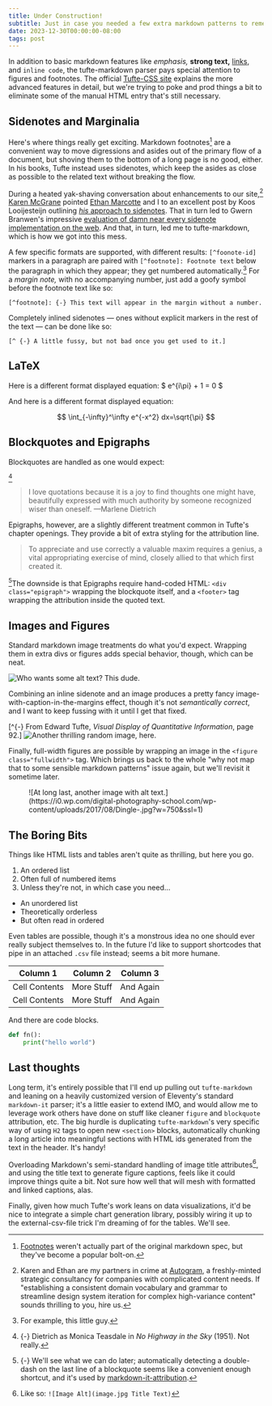 ```yaml
---
title: Under Construction!
subtitle: Just in case you needed a few extra markdown patterns to remember.
date: 2023-12-30T00:00:00-08:00
tags: post
---
```


In addition to basic markdown features like _emphasis,_ **strong text,**
[links](http://example.com), and `inline code`, the tufte-markdown parser pays special
attention to figures and footnotes. The official
[Tufte-CSS site](https://edwardtufte.github.io/tufte-css/) explains the more advanced
features in detail, but we're trying to poke and prod things a bit to eliminate some of
the manual HTML entry that's still necessary.

## Sidenotes and Marginalia

Here's where things really get exciting. Markdown footnotes[^1] are a convenient way to
move digressions and asides out of the primary flow of a document, but shoving them to
the bottom of a long page is no good, either. In his books, Tufte instead uses
sidenotes, which keep the asides as close as possible to the related text without
breaking the flow.

[^1]:
    [Footnotes](https://www.markdownguide.org/extended-syntax#footnotes) weren't
    actually part of the original markdown spec, but they've become a popular bolt-on.

During a heated yak-shaving conversation about enhancements to our site,[^2]
[Karen McGrane](https://karenmcgrane.com) pointed
[Ethan Marcotte](https://ethanmarcotte.com) and I to an excellent post by Koos
Looijesteijn outlining
[_his_ approach to sidenotes](https://www.kooslooijesteijn.net/blog/semantic-sidenotes).
That in turn led to Gwern Branwen's impressive
[evaluation of damn near every sidenote implementation on the web](https://www.gwern.net/Sidenotes).
And that, in turn, led me to tufte-markdown, which is how we got into this mess.

[^2]:
    Karen and Ethan are my partners in crime at [Autogram](https://autogram.is), a
    freshly-minted strategic consultancy for companies with complicated content needs.
    If "establishing a consistent domain vocabulary and grammar to streamline design
    system iteration for complex high-variance content" sounds thrilling to you, hire
    us.

A few specific formats are supported, with different results: `[^foonote-id]` markers in
a paragraph are paired with `[^footnote]: Footnote text` below the paragraph in which
they appear; they get numbered automatically.[^eg] For a _margin note,_ with no
accompanying number, just add a goofy symbol before the footnote text like so:

```
[^footnote]: {-} This text will appear in the margin without a number.
```

Completely inlined sidenotes — ones without explicit markers in the rest of the text —
can be done like so:

```
[^ {-} A little fussy, but not bad once you get used to it.]
```

[^eg]: For example, this little guy.

## LaTeX

Here is a different format displayed equation: $ e^{i\pi} + 1 = 0 $

And here is a different format displayed equation:

$$
\int_{-\infty}^\infty e^{-x^2} dx=\sqrt{\pi}
$$

## Blockquotes and Epigraphs

Blockquotes are handled as one would expect:

[^marlene]

> I love quotations because it is a joy to find thoughts one might have, beautifully
> expressed with much authority by someone recognized wiser than oneself. —Marlene
> Dietrich

[^marlene]:
    {-} Dietrich as Monica Teasdale in _No Highway in the Sky_ (1951). Not really.

Epigraphs, however, are a slightly different treatment common in Tufte's chapter
openings. They provide a bit of extra styling for the attribution line.

<div class="epigraph">

> To appreciate and use correctly a valuable maxim requires a genius, a vital
> appropriating exercise of mind, closely allied to that which first created it.

</div>

[^attribution]The downside is that Epigraphs require hand-coded HTML:
`<div class="epigraph">` wrapping the blockquote itself, and a `<footer>` tag wrapping
the attribution inside the quoted text.

[^attribution]:
    {-} We'll see what we can do later; automatically detecting a double-dash on the
    last line of a blockquote seems like a convenient enough shortcut, and it's used by
    [markdown-it-attribution](https://www.npmjs.com/package/@gerhobbelt/markdown-it-attribution).

## Images and Figures

Standard markdown image treatments do what you'd expect. Wrapping them in extra divs or
figures adds special behavior, though, which can be neat.

![Who wants some alt text? This dude.](https://i0.wp.com/digital-photography-school.com/wp-content/uploads/2017/08/Dingle-.jpg?w=750&ssl=1)

Combining an inline sidenote and an image produces a pretty fancy
image-with-caption-in-the-margins effect, though it's not _semantically correct_, and I
want to keep fussing with it until I get that fixed.

[^{-} From Edward Tufte, _Visual Display of Quantitative Information_, page 92.]
![Another thrilling random image, here.](https://i0.wp.com/digital-photography-school.com/wp-content/uploads/2017/08/Dingle-.jpg?w=750&ssl=1)

Finally, full-width figures are possible by wrapping an image in the
`<figure class="fullwidth">` tag. Which brings us back to the whole "why not map that to
some sensible markdown patterns" issue again, but we'll revisit it sometime later.

<figure class="fullwidth">
![At long last, another image with alt text.](https://i0.wp.com/digital-photography-school.com/wp-content/uploads/2017/08/Dingle-.jpg?w=750&ssl=1)
</figure>

## The Boring Bits

Things like HTML lists and tables aren't quite as thrilling, but here you go.

1. An ordered list
2. Often full of numbered items
3. Unless they're not, in which case you need…

- An unordered list
- Theoretically orderless
- But often read in ordered

Even tables are possible, though it's a monstrous idea no one should ever really subject
themselves to. In the future I'd like to support shortcodes that pipe in an attached
`.csv` file instead; seems a bit more humane.

| Column 1      | Column 2   | Column 3  |
| ------------- | ---------- | --------- |
| Cell Contents | More Stuff | And Again |
| Cell Contents | More Stuff | And Again |

And there are code blocks.

```python
def fn():
    print("hello world")
```

## Last thoughts

Long term, it's entirely possible that I'll end up pulling out `tufte-markdown` and
leaning on a heavily customized version of Eleventy's standard `markdown-it` parser;
it's a little easier to extend IMO, and would allow me to leverage work others have done
on stuff like cleaner `figure` and `blockquote` attribution, etc. The big hurdle is
duplicating `tufte-markdown`'s very specific way of using `H2` tags to open new
`<section>` blocks, automatically chunking a long article into meaningful sections with
HTML ids generated from the text in the header. It's handy!

Overloading Markdown's semi-standard handling of image title attributes[^titles], and
using the title text to generate figure captions, feels like it could improve things
quite a bit. Not sure how well that will mesh with formatted and linked captions, alas.

[^titles]: Like so: `![Image Alt](image.jpg Title Text)`

Finally, given how much Tufte's work leans on data visualizations, it'd be nice to
integrate a simple chart generation library, possibly wiring it up to the
external-csv-file trick I'm dreaming of for the tables. We'll see.
